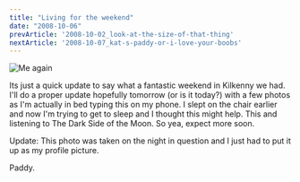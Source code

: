 ```yaml
---
title: "Living for the weekend"
date: "2008-10-06"
prevArticle: '2008-10-02_look-at-the-size-of-that-thing'
nextArticle: '2008-10-07_kat-s-paddy-or-i-love-your-boobs'
---
```

![Me again](/images/me_2.jpg "I just had to put this photo up")

Its just a quick update to say what a fantastic weekend in Kilkenny we had. I'll do a proper update hopefully tomorrow (or is it today?) with a few photos as I'm actually in bed typing this on my phone. I slept on the chair earlier and now I'm trying to get to sleep and I thought this might help. This and listening to The Dark Side of the Moon. So yea, expect more soon.

Update: This photo was taken on the night in question and I just had to put it up as my profile picture.

Paddy.